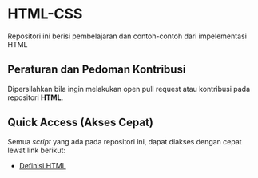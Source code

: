 # HTML-CSS
Repositori ini berisi pembelajaran dan contoh-contoh dari impelementasi HTML

## Peraturan dan Pedoman Kontribusi

Dipersilahkan bila ingin melakukan open pull request atau kontribusi pada repositori **HTML**. 

## Quick Access (Akses Cepat)

Semua _script_ yang ada pada repositori ini, dapat diakses dengan cepat lewat link berikut:
* [Definisi HTML](https://github.com/TI18-STT-Nurul-Fikri/Materi-HTML/tree/main/Definisi)